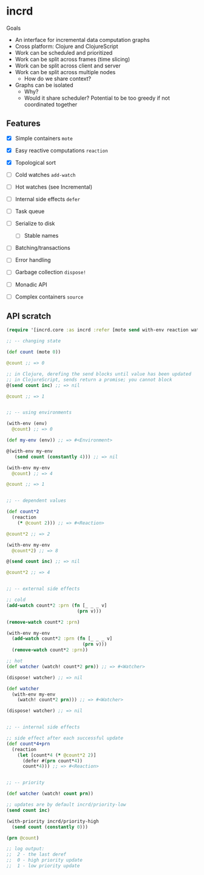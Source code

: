 # incrd

Goals
* An interface for incremental data computation graphs
* Cross platform: Clojure and ClojureScript
* Work can be scheduled and prioritized
* Work can be split across frames (time slicing)
* Work can be split across client and server
* Work can be split across multiple nodes
  * How do we share context?
* Graphs can be isolated 
  * Why?
  * Would it share scheduler? Potential to be too greedy if not coordinated together

## Features

- [x] Simple containers `mote`
- [x] Easy reactive computations `reaction`
- [x] Topological sort
- [ ] Cold watches `add-watch`
- [ ] Hot watches (see Incremental)
- [ ] Internal side effects `defer`
- [ ] Task queue
- [ ] Serialize to disk
  - [ ] Stable names
- [ ] Batching/transactions
- [ ] Error handling
- [ ] Garbage collection `dispose!`
- [ ] Monadic API
- [ ] Complex containers `source`


## API scratch

```clojure
(require '[incrd.core :as incrd :refer [mote send with-env reaction watch! dispose! defer]])

;; -- changing state

(def count (mote 0))

@count ;; => 0

;; in Clojure, derefing the send blocks until value has been updated
;; in ClojureScript, sends return a promise; you cannot block
@(send count inc) ;; => nil

@count ;; => 1


;; -- using environments

(with-env (env)
  @count) ;; => 0

(def my-env (env)) ;; => #<Environment>

@(with-env my-env
   (send count (constantly 4))) ;; => nil

(with-env my-env
  @count) ;; => 4

@count ;; => 1


;; -- dependent values

(def count*2
  (reaction
    (* @count 2))) ;; => #<Reaction>

@count*2 ;; => 2

(with-env my-env
  @count*2) ;; => 8

@(send count inc) ;; => nil

@count*2 ;; => 4


;; -- external side effects

;; cold
(add-watch count*2 :prn (fn [_ _ _ v] 
                          (prn v)))

(remove-watch count*2 :prn)

(with-env my-env
  (add-watch count*2 :prn (fn [_ _ _ v]
                            (prn v)))
  (remove-watch count*2 :prn))

;; hot
(def watcher (watch! count*2 prn)) ;; => #<Watcher>

(dispose! watcher) ;; => nil

(def watcher 
  (with-env my-env
    (watch! count*2 prn))) ;; => #<Watcher>

(dispose! watcher) ;; => nil


;; -- internal side effects

;; side effect after each successful update
(def count*4+prn
  (reaction
    (let [count*4 (* @count*2 2)]
      (defer #(prn count*4))
      count*4))) ;; => #<Reaction>


;; -- priority

(def watcher (watch! count prn))

;; updates are by default incrd/priority-low
(send count inc)

(with-priority incrd/priority-high
  (send count (constantly 0)))

(prn @count)

;; log output:
;;  2 - the last deref
;;  0 - high priority update
;;  1 - low priority update
```
